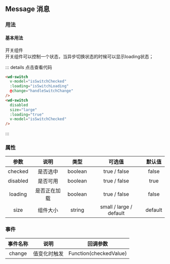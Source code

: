 ## Message 消息
### 用法
#### 基本用法
<div class="component-box">
  <div class="component-box-top"><ClientOnly>
    <wd-switch
      v-model="isSwitchChecked"
      :loading="isSwitchLoading"
      @change="handleSwitchChange"
    />
    <wd-switch
      disabled
      size="large"
      :loading="true"
      v-model="isSwitchChecked"
    />
    </ClientOnly>
  </div>
  <div class="component-box-bottom">
    <div class="component-title">开关组件</div>
    <div class="component-desc">
      开关组件可以控制一个状态，当异步切换状态的时候可以显示loading状态；
    </div>
  </div>
</div>

::: details 点击查看代码 
```html
<wd-switch
  v-model="isSwitchChecked"
  :loading="isSwitchLoading"
  @change="handleSwitchChange"
/>
<wd-switch
  disabled
  size="large"
  :loading="true"
  v-model="isSwitchChecked"
/>
```
:::

### 属性
| 参数 | 说明 | 类型 | 可选值 | 默认值 |
| :--: | :--: | :--: | :--: | :--: |
| checked | 是否选中 | boolean | true / false | false |
| disabled | 是否可用 | boolean | true / false | true |
| loading | 是否正在加载 | boolean | true / false | false |
| size | 组件大小 | string | small / large / default | default |
### 事件
| 事件名称 | 说明 | 回调参数 |
| :--: | :--: | :--: |
| change | 值变化时触发 | Function(checkedValue) |
